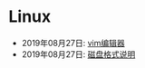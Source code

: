 # Linux  
  * 2019年08月27日: [vim编辑器](./2019-08-27-vim编辑器.md)  
  * 2019年08月27日: [磁盘格式说明](./2019-08-27-磁盘格式说明.md)  
